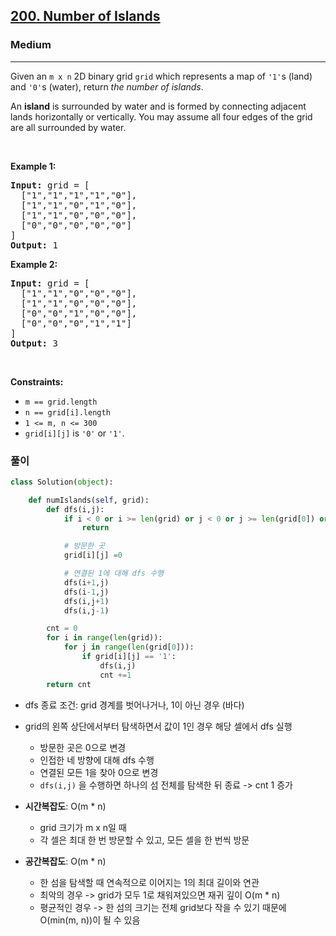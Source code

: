 <h2><a href="https://leetcode.com/problems/number-of-islands/">200. Number of Islands</a></h2><h3>Medium</h3><hr><p>Given an <code>m x n</code> 2D binary grid <code>grid</code> which represents a map of <code>&#39;1&#39;</code>s (land) and <code>&#39;0&#39;</code>s (water), return <em>the number of islands</em>.</p>

<p>An <strong>island</strong> is surrounded by water and is formed by connecting adjacent lands horizontally or vertically. You may assume all four edges of the grid are all surrounded by water.</p>

<p>&nbsp;</p>
<p><strong class="example">Example 1:</strong></p>

<pre>
<strong>Input:</strong> grid = [
  [&quot;1&quot;,&quot;1&quot;,&quot;1&quot;,&quot;1&quot;,&quot;0&quot;],
  [&quot;1&quot;,&quot;1&quot;,&quot;0&quot;,&quot;1&quot;,&quot;0&quot;],
  [&quot;1&quot;,&quot;1&quot;,&quot;0&quot;,&quot;0&quot;,&quot;0&quot;],
  [&quot;0&quot;,&quot;0&quot;,&quot;0&quot;,&quot;0&quot;,&quot;0&quot;]
]
<strong>Output:</strong> 1
</pre>

<p><strong class="example">Example 2:</strong></p>

<pre>
<strong>Input:</strong> grid = [
  [&quot;1&quot;,&quot;1&quot;,&quot;0&quot;,&quot;0&quot;,&quot;0&quot;],
  [&quot;1&quot;,&quot;1&quot;,&quot;0&quot;,&quot;0&quot;,&quot;0&quot;],
  [&quot;0&quot;,&quot;0&quot;,&quot;1&quot;,&quot;0&quot;,&quot;0&quot;],
  [&quot;0&quot;,&quot;0&quot;,&quot;0&quot;,&quot;1&quot;,&quot;1&quot;]
]
<strong>Output:</strong> 3
</pre>

<p>&nbsp;</p>
<p><strong>Constraints:</strong></p>

<ul>
	<li><code>m == grid.length</code></li>
	<li><code>n == grid[i].length</code></li>
	<li><code>1 &lt;= m, n &lt;= 300</code></li>
	<li><code>grid[i][j]</code> is <code>&#39;0&#39;</code> or <code>&#39;1&#39;</code>.</li>
</ul>

### 풀이

```python
class Solution(object):

    def numIslands(self, grid):
        def dfs(i,j):
            if i < 0 or i >= len(grid) or j < 0 or j >= len(grid[0]) or grid[i][j] != '1':
                return

            # 방문한 곳
            grid[i][j] =0

            # 연결된 1에 대해 dfs 수행
            dfs(i+1,j)
            dfs(i-1,j)
            dfs(i,j+1)
            dfs(i,j-1)

        cnt = 0
        for i in range(len(grid)):
            for j in range(len(grid[0])):
                if grid[i][j] == '1':
                    dfs(i,j)
                    cnt +=1
        return cnt
```

- dfs 종료 조건: grid 경계를 벗어나거나, 1이 아닌 경우 (바다)

- grid의 왼쪽 상단에서부터 탐색하면서 값이 1인 경우 해당 셀에서 dfs 실행
  - 방문한 곳은 0으로 변경
  - 인접한 네 방향에 대해 dfs 수행
  - 연결된 모든 1을 찾아 0으로 변경
  - `dfs(i,j)` 을 수행하면 하나의 섬 전체를 탐색한 뒤 종료 -> cnt 1 증가

- **시간복잡도**: O(m * n)
  - grid 크기가 m x n일 때
  - 각 셀은 최대 한 번 방문할 수 있고, 모든 셀을 한 번씩 방문

- **공간복잡도**: O(m * n)
  - 한 섬을 탐색할 때 연속적으로 이어지는 1의 최대 길이와 연관
  - 최악의 경우 -> grid가 모두 1로 채워져있으면 재귀 깊이 O(m * n)
  - 평균적인 경우 -> 한 섬의 크기는 전체 grid보다 작을 수 있기 때문에 O(min(m, n))이 될 수 있음